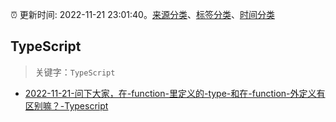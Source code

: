 :alarm_clock: 更新时间: 2022-11-21 23:01:40。[来源分类](../README.md)、[标签分类](../TAGS.md)、[时间分类](../TIMELINE.md)

## TypeScript


> 关键字：`TypeScript`



- [2022-11-21-问下大家，在-function-里定义的-type-和在-function-外定义有区别嘛？-Typescript](https://www.v2ex.com/t/896953) 